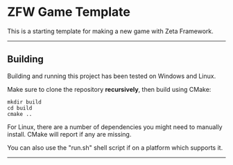 # ZFW Game Template

This is a starting template for making a new game with Zeta Framework.

---

## Building

Building and running this project has been tested on Windows and Linux.

Make sure to clone the repository **recursively**, then build using CMake:

```
mkdir build
cd build
cmake ..
```

For Linux, there are a number of dependencies you might need to manually install. CMake will report if any are missing.

You can also use the "run.sh" shell script if on a platform which supports it.

---

